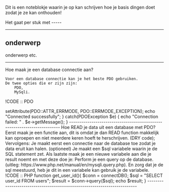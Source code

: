 Dit is een noteblokje waarin je op kan schrijven hoe je basis dingen doet zodat je ze kan onthouden!

Het gaat per stuk met -----

--------------
onderwerp
--------------
onderwerp etc.


-------------------------------------------------------------------------
Hoe maak je een database connectie aan?

    Voor een database connectie kan je het beste PDO gebruiken.
    De twee opties die er zijn zijn:
        PDO,
        MySqli.

!CODE :: PDO
<?php
$servername = "localhost";
$username = "root";
$password = "mysql";

try {
    $conn = new PDO("mysql:host=$servername;dbname=todolist", $username, $password);
    // set the PDO error mode to exception
    $conn->setAttribute(PDO::ATTR_ERRMODE, PDO::ERRMODE_EXCEPTION);
    echo "Connected successfully";
    }
catch(PDOException $e)
    {
    echo "Connection failed: " . $e->getMessage();
    }
-------------------------------------------------------------------------
Hoe READ je data uit een database met PDO?

Eerst maak je een functie aan,
dit is omdat je dan READ function makkelijk kan oproepen
en niet meerdere keren hoeft te herschrijven. (DRY code);

Vervolgens:
    Je maakt eerst een connectie naar de database toe zodat je data eruit kan halen.
    (optioneel) Je maakt een $sql variabele waarin je de SQL statement zet.
    Als laatste maak je een nieuwe variabele aan die je result noemt en met deze doe je:
        Perform je een query op de database. (uitleg: https://www.php.net/manual/en/mysqli.query.php).
        En zorg dat je de sql meestuurd, heb je dit in een variabele kan gebruik je de variabele.

    !CODE :: PHP
    function get_user_id(){
        $conn = connectDB();
        $sql = "SELECT user_id FROM users";
        $result = $conn->query($sql);

        echo $result;
    }
-------------------------------------------------------------------------